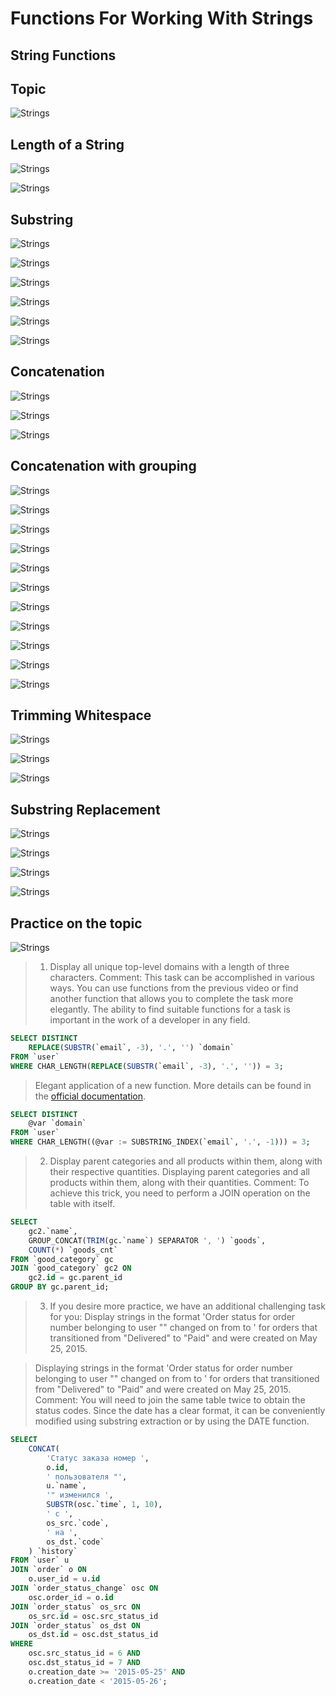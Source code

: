 # Functions For Working With Strings

## String Functions
## Topic
![Strings](../images/string00.png)

## Length of a String
![Strings](../images/string01.png)

![Strings](../images/string02.png)

## Substring
![Strings](../images/string03.png)

![Strings](../images/string04.png)

![Strings](../images/string05.png)

![Strings](../images/string06.png)

![Strings](../images/string07.png)

![Strings](../images/string08.png)

## Concatenation
![Strings](../images/string09.png)

![Strings](../images/string10.png)

![Strings](../images/string11.png)

## Concatenation with grouping
![Strings](../images/string12.png)

![Strings](../images/string13.png)

![Strings](../images/string14.png)

![Strings](../images/string15.png)

![Strings](../images/string16.png)

![Strings](../images/string17.png)

![Strings](../images/string18.png)

![Strings](../images/string19.png)

![Strings](../images/string20.png)

![Strings](../images/string21.png)

![Strings](../images/string22.png)

## Trimming Whitespace
![Strings](../images/string23.png)

![Strings](../images/string24.png)

![Strings](../images/string25.png)

## Substring Replacement
![Strings](../images/string26.png)

![Strings](../images/string27.png)

![Strings](../images/string28.png)

![Strings](../images/string29.png)


## Practice on the topic
![Strings](../images/string00.png)

> 1. Display all unique top-level domains with a length of three characters.
> Comment: This task can be accomplished in various ways. You can use functions from the previous video or find another function that allows you to complete the task more elegantly.
> The ability to find suitable functions for a task is important in the work of a developer in any field.

```sql
SELECT DISTINCT
    REPLACE(SUBSTR(`email`, -3), '.', '') `domain`
FROM `user`
WHERE CHAR_LENGTH(REPLACE(SUBSTR(`email`, -3), '.', '')) = 3;
```

> Elegant application of a new function. More details can be found in the [official documentation](https://dev.mysql.com/doc/refman/8.0/en/user-variables.html).
```sql
SELECT DISTINCT
    @var `domain`
FROM `user`
WHERE CHAR_LENGTH((@var := SUBSTRING_INDEX(`email`, '.', -1))) = 3;
```

> 2. Display parent categories and all products within them, along with their respective quantities.
> Displaying parent categories and all products within them, along with their quantities.
> Comment: To achieve this trick, you need to perform a JOIN operation on the table with itself.

```sql
SELECT
    gc2.`name`,
    GROUP_CONCAT(TRIM(gc.`name`) SEPARATOR ', ') `goods`,
    COUNT(*) `goods_cnt`
FROM `good_category` gc
JOIN `good_category` gc2 ON
    gc2.id = gc.parent_id
GROUP BY gc.parent_id;
```

> 3. If you desire more practice, we have an additional challenging task for you:
> Display strings in the format 'Order status for order number <order id> belonging to user "<user name>" changed on <date without time> from <src status code> to <dst status code>'
> for orders that transitioned from "Delivered" to "Paid" and were created on May 25, 2015.

> Displaying strings in the format 'Order status for order number <order id> belonging to user "<user name>" changed on <date without time> from <src status code> to <dst status code>'
> for orders that transitioned from "Delivered" to "Paid" and were created on May 25, 2015.
> Comment: You will need to join the same table twice to obtain the status codes. Since the date has a clear format, it can be conveniently modified using substring extraction or by using the DATE function.

```sql
SELECT
    CONCAT(
        'Статус заказа номер ',
        o.id,
        ' пользователя "',
        u.`name`,
        '" изменился ',
        SUBSTR(osc.`time`, 1, 10),
        ' с ',
        os_src.`code`,
        ' на ',
        os_dst.`code`
    ) `history`
FROM `user` u
JOIN `order` o ON
    o.user_id = u.id
JOIN `order_status_change` osc ON
    osc.order_id = o.id
JOIN `order_status` os_src ON
    os_src.id = osc.src_status_id
JOIN `order_status` os_dst ON
    os_dst.id = osc.dst_status_id
WHERE
    osc.src_status_id = 6 AND
    osc.dst_status_id = 7 AND
    o.creation_date >= '2015-05-25' AND
    o.creation_date < '2015-05-26';

```

